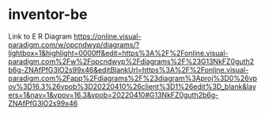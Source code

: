 # inventor-be

Link to E R Diagram
https://online.visual-paradigm.com/w/opcndwyp/diagrams/?lightbox=1&highlight=0000ff&edit=https%3A%2F%2Fonline.visual-paradigm.com%2Fw%2Fopcndwyp%2Fdiagrams%2F%23G13NkFZ0guth2b6g-ZNAfPfG3lO2s99x46&editBlankUrl=https%3A%2F%2Fonline.visual-paradigm.com%2Fapp%2Fdiagrams%2F%23diagram%3Aproj%3D0%26vpov%3D16.3%26vpob%3D20220410%26client%3D1%26edit%3D_blank&layers=1&nav=1&vpov=16.3&vpob=20220410#G13NkFZ0guth2b6g-ZNAfPfG3lO2s99x46
